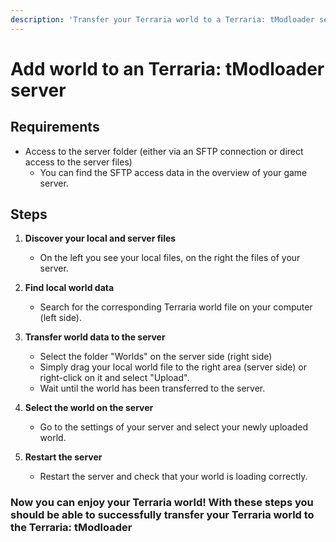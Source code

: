 ```yaml
---
description: 'Transfer your Terraria world to a Terraria: tModloader server'
---
```


# Add world to an Terraria: tModloader server

## Requirements

- Access to the server folder (either via an SFTP connection or direct access to the server files)
    - You can find the SFTP access data in the overview of your game server.

## Steps

1. <b>Discover your local and server files</b>
    - On the left you see your local files, on the right the files of your server.

3. <b>Find local world data</b>
    - Search for the corresponding Terraria world file on your computer (left side).

4. <b>Transfer world data to the server</b>
    - Select the folder "Worlds" on the server side (right side)
    - Simply drag your local world file to the right area (server side) or right-click on it and select "Upload".
    - Wait until the world has been transferred to the server.

5. <b>Select the world on the server</b>
    - Go to the settings of your server and select your newly uploaded world.

6. <b>Restart the server</b>
    - Restart the server and check that your world is loading correctly.

### Now you can enjoy your Terraria world! With these steps you should be able to successfully transfer your Terraria world to the Terraria: tModloader
